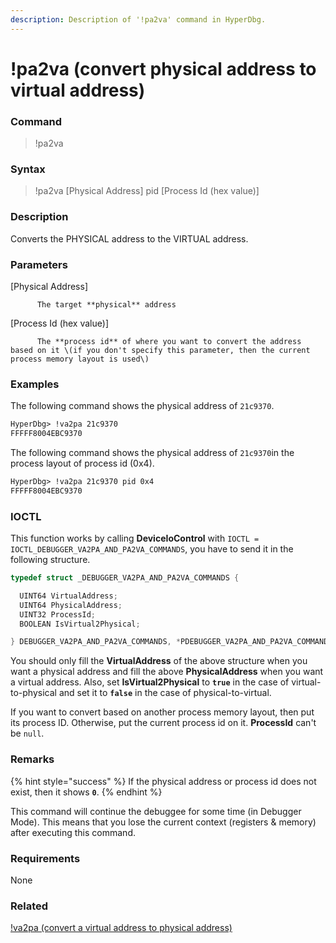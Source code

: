 ```yaml
---
description: Description of '!pa2va' command in HyperDbg.
---
```


# !pa2va \(convert physical address to virtual address\)

### Command

> !pa2va

### Syntax

> !pa2va \[Physical Address\] pid \[Process Id \(hex value\)\]

### Description

Converts the PHYSICAL address to the VIRTUAL address.

### Parameters

\[Physical Address\]

          The target **physical** address

\[Process Id \(hex value\)\]

          The **process id** of where you want to convert the address based on it \(if you don't specify this parameter, then the current process memory layout is used\)

### Examples

The following command shows the physical address of `21c9370`.

```diff
HyperDbg> !va2pa 21c9370
FFFFF8004EBC9370
```

The following command shows the physical address of `21c9370`in the process layout of process id \(0x4\).

```diff
HyperDbg> !va2pa 21c9370 pid 0x4
FFFFF8004EBC9370
```

### IOCTL

This function works by calling **DeviceIoControl** with `IOCTL = IOCTL_DEBUGGER_VA2PA_AND_PA2VA_COMMANDS`, you have to send it in the following structure.

```c
typedef struct _DEBUGGER_VA2PA_AND_PA2VA_COMMANDS {

  UINT64 VirtualAddress;
  UINT64 PhysicalAddress;
  UINT32 ProcessId;
  BOOLEAN IsVirtual2Physical;

} DEBUGGER_VA2PA_AND_PA2VA_COMMANDS, *PDEBUGGER_VA2PA_AND_PA2VA_COMMANDS;
```

You should only fill the **VirtualAddress** of the above structure when you want a physical address and fill the above **PhysicalAddress** when you want a virtual address. Also, set **IsVirtual2Physical** to **`true`** in the case of virtual-to-physical and set it to **`false`** in the case of physical-to-virtual.

If you want to convert based on another process memory layout, then put its process ID. Otherwise, put the current process id on it. **ProcessId** can't be `null`.

### **Remarks**

{% hint style="success" %}
If the physical address or process id does not exist, then it shows **`0`**.
{% endhint %}

This command will continue the debuggee for some time \(in Debugger Mode\). This means that you lose the current context \(registers & memory\) after executing this command.

### Requirements

None

### Related

[!va2pa \(convert a virtual address to physical address\)](https://docs.hyperdbg.com/commands/extension-commands/va2pa)

